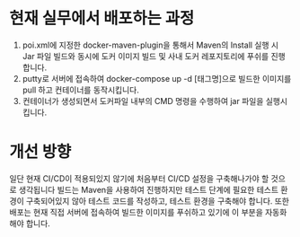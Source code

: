 # 현재 실무에서 배포하는 과정

1. poi.xml에 지정한 docker-maven-plugin을 통해서 Maven의 Install 실행 시 Jar 파일 빌드와 동시에 도커 이미지 빌드 및 사내 도커 레포지토리에 푸쉬를 진행합니다.
2. putty로 서버에 접속하여 docker-compose up -d [태그명]으로 빌드한 이미지를 pull 하고 컨테이너를 동작시킵니다.
3. 컨테이너가 생성되면서 도커파일 내부의 CMD 명령을 수행하여 jar 파일을 실행시킵니다.


# 개선 방향 
일단 현재 CI/CD이 적용되있지 않기에 처음부터 CI/CD 설정을 구축해나가야 할 것으로 생각됩니다
빌드는 Maven을 사용하여 진행하지만 테스트 단계에 필요한 테스트 환경이 구축되어있지 않아 테스트 코드를 작성하고, 테스트 환경을 구축해야 합니다.
또한 배포는 현재 직접 서버에 접속하여 빌드한 이미지를 푸쉬하고 있기에 이 부분을 자동화 해야 합니다.

